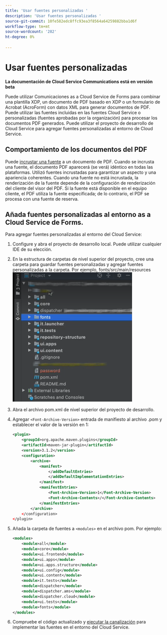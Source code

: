 ```yaml
---
title: 'Usar fuentes personalizadas '
description: 'Usar fuentes personalizadas '
source-git-commit: 10fe582edc8ffc93ea3f8564a64259882bba1d6f
workflow-type: tm+mt
source-wordcount: '282'
ht-degree: 0%

---
```



# Usar fuentes personalizadas

**La documentación de Cloud Service Communications está en versión beta**

Puede utilizar Comunicaciones as a Cloud Service de Forms para combinar una plantilla XDP, un documento de PDF basado en XDP o un formulario de Acrobat (AcroForm) con datos XML para generar documentos de PDF. Puede utilizar las fuentes incluidas en las fuentes Cloud Service o personalizadas (fuentes aprobadas por la organización) para procesar los documentos PDF generados. Puede utilizar el proyecto de desarrollo de Cloud Service para agregar fuentes personalizadas al entorno de Cloud Service.

## Comportamiento de los documentos del PDF

Puede [incrustar una fuente](https://adobedocs.github.io/experience-manager-forms-cloud-service-developer-reference/api/sync/#tag/PDFOutputOptions) a un documento de PDF. Cuando se incrusta una fuente, el documento PDF aparecerá (se verá) idéntico en todas las plataformas. Utilizó fuentes incrustadas para garantizar un aspecto y una apariencia coherentes. Cuando una fuente no está incrustada, la renderización de la fuente depende de la configuración de renderización del cliente del visor del PDF. Si la fuente está disponible en el equipo cliente, el PDF utiliza la fuente especificada; de lo contrario, el PDF se procesa con una fuente de reserva.

## Añada fuentes personalizadas al entorno as a Cloud Service de Forms.

Para agregar fuentes personalizadas al entorno del Cloud Service:

1. Configure y abra el proyecto de desarrollo local. Puede utilizar cualquier IDE de su elección.
1. En la estructura de carpetas de nivel superior del proyecto, cree una carpeta para guardar fuentes personalizadas y agregar fuentes personalizadas a la carpeta. Por ejemplo, fonts/src/main/resources
   ![Carpeta Fuentes](assets/fonts.png)

1. Abra el archivo pom.xml de nivel superior del proyecto de desarrollo.
1. Agregar `<Font-Archive-Version>` entrada de manifiesto al archivo .pom y establecer el valor de la versión en 1:

   ```xml
   <plugin>
       <groupId>org.apache.maven.plugins</groupId>
       <artifactId>maven-jar-plugin</artifactId>
       <version>3.1.2</version>
       <configuration>
           <archive>
               <manifest>
                   </addDefaultEntries>
                   </addDefaultImplementationEntries>
               </manifest>
               <manifestEntries>
                   <Font-Archive-Version>1</Font-Archive-Version>
                   <Font-Archive-Contents>/</Font-Archive-Contents>
               </manifestEntries> 
           </archive>
       </configuration>
   </plugin>
   ```

1. Añada la carpeta de fuentes a `<modules>` en el archivo pom. Por ejemplo:

   ```xml
   <modules>
       <module>all</module>
       <module>core</module>
       <module>ui.frontend</module>
       <module>ui.apps</module>
       <module>ui.apps.structure</module>
       <module>ui.config</module>
       <module>ui.content</module>
       <module>it.tests</module>
       <module>dispatcher</module>
       <module>dispatcher.ams</module>
       <module>dispatcher.cloud</module>
       <module>ui.tests</module>
       <module>fonts</module>
   </modules>
   ```

1. Compruebe el código actualizado y [ejecutar la canalización](/help/implementing/cloud-manager/deploy-code.md) para implementar las fuentes en el entorno del Cloud Service.
